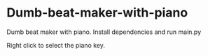 # Dumb-beat-maker-with-piano
Dumb beat maker with piano. Install dependencies and run main.py

Right click to select the piano key.
